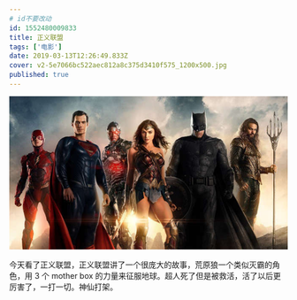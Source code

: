 ```yaml
---
# id不要改动
id: 1552480009833
title: 正义联盟
tags: ['电影']
date: 2019-03-13T12:26:49.833Z
cover: v2-5e7066bc522aec812a8c375d3410f575_1200x500.jpg
published: true
---
```


<img src="./v2-5e7066bc522aec812a8c375d3410f575_1200x500.jpg" />

今天看了正义联盟，正义联盟讲了一个很庞大的故事，荒原狼一个类似灭霸的角色，用 3 个 mother box 的力量来征服地球。超人死了但是被救活，活了以后更厉害了，一打一切。神仙打架。
